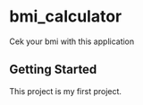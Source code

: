 # bmi_calculator

Cek your bmi with this application

## Getting Started

This project is my first project.

